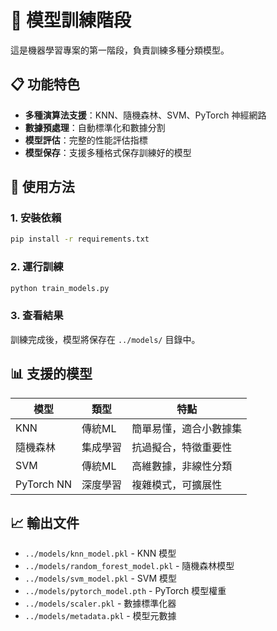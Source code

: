 # 🧠 模型訓練階段

這是機器學習專案的第一階段，負責訓練多種分類模型。

## 📋 功能特色

- **多種演算法支援**：KNN、隨機森林、SVM、PyTorch 神經網路
- **數據預處理**：自動標準化和數據分割
- **模型評估**：完整的性能評估指標
- **模型保存**：支援多種格式保存訓練好的模型

## 🚀 使用方法

### 1. 安裝依賴
```bash
pip install -r requirements.txt
```

### 2. 運行訓練
```bash
python train_models.py
```

### 3. 查看結果
訓練完成後，模型將保存在 `../models/` 目錄中。

## 📊 支援的模型

| 模型 | 類型 | 特點 |
|------|------|------|
| KNN | 傳統ML | 簡單易懂，適合小數據集 |
| 隨機森林 | 集成學習 | 抗過擬合，特徵重要性 |
| SVM | 傳統ML | 高維數據，非線性分類 |
| PyTorch NN | 深度學習 | 複雜模式，可擴展性 |

## 📈 輸出文件

- `../models/knn_model.pkl` - KNN 模型
- `../models/random_forest_model.pkl` - 隨機森林模型
- `../models/svm_model.pkl` - SVM 模型
- `../models/pytorch_model.pth` - PyTorch 模型權重
- `../models/scaler.pkl` - 數據標準化器
- `../models/metadata.pkl` - 模型元數據
